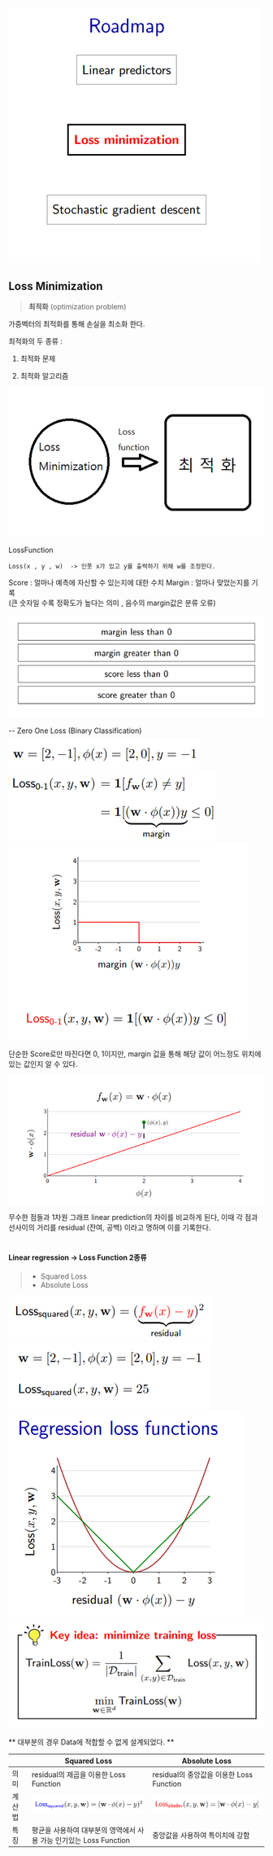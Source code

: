 
#
<img src=./image/RoadMap.png>

## Loss Minimization

> **최적화** 
> (optimization problem)

가중벡터의 최적화를 통해 손실을 최소화 한다.


최적화의 두 종류 :

1) 최적화 문제

2) 최적화 알고리즘


<img src=./image/LossFunction.png>

LossFunction
```
Loss(x , y , w)  -> 인풋 x가 있고 y를 출력하기 위해 w를 조정한다.
```

Score : 얼마나 예측에 자신할 수 있는지에 대한 수치
Margin : 얼마나 맞았는지를 기록		
(큰 숫자일 수록 정확도가 높다는 의미 , 음수의 margin값은 분류 오류)

<img src=./image/MarginScoreQnA.png>


-- Zero One Loss
(Binary Classification)

<img src=./image/ZOL.png>

<img src=./image/ZOL1.png>

<img src=./image/ZOL2.png>


단순한 Score로만 따진다면  0, 1이지만,
margin 값을 통해 해당 값이 어느정도 위치에 있는 값인지 알 수 있다.

<img src=./image/LinearRegression.png>


무수한 점들과 1차원 그래프 linear prediction의 차이를 비교하게 된다,
이때 각 점과 선사이의 거리를 residual (잔여, 공백) 이라고 명하며 이를 기록한다.

#
#### Linear regression ->  Loss Function 2종류
> - Squared Loss
> - Absolute Loss


<img src=./image/SL1.png> 

<img src=./image/SL2.png> 


<img src=./image/SL3.png> 

<img src=./image/keyIdea.png> 

** 대부분의 경우 Data에 적합할 수 없게 설계되었다. **



|                |Squared Loss|Absolute Loss|
|----------------|-------------------------------|-----------------------------|
|의 미 | residual의 제곱을 이용한 Loss Function            |residual의 중앙값을 이용한 Loss Function |
|계산법          |<img src=./image/squared.png> | <img src=./image/median.png>           |
|특징          | 평균을 사용하여 대부분의 영역에서 사용 가능 인기있는 Loss Function| 중앙값을 사용하여 특이치에 강함 |

<!--stackedit_data:
eyJoaXN0b3J5IjpbLTEzNDA5NDI2NiwyMTQzOTg5MTEwLDU4ND
M3MjU3MiwtMTIwNTUyMjAwNSwtNTc2MTU2ODIsLTEzODAzMTQ0
ODAsMTM5Njg5MTM4OV19
-->